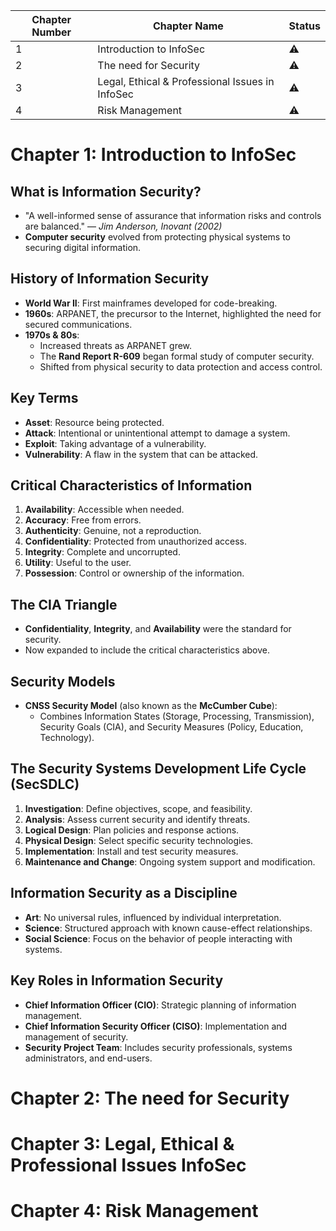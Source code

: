 | Chapter Number | Chapter Name                                    | Status    |
| -------------- | ----------------------------------------------- | --------- |
| 1              | Introduction to InfoSec                         | :warning: |
| 2              | The need for Security                           | :warning: |
| 3              | Legal, Ethical & Professional Issues in InfoSec | :warning: |
| 4              | Risk Management                                 | :warning: |

# Chapter 1: Introduction to InfoSec
## What is Information Security?
- "A well-informed sense of assurance that information risks and controls are balanced." — _Jim Anderson, Inovant (2002)_
- **Computer security** evolved from protecting physical systems to securing digital information.

## History of Information Security
- **World War II**: First mainframes developed for code-breaking.
- **1960s**: ARPANET, the precursor to the Internet, highlighted the need for secured communications.
- **1970s & 80s**:
    - Increased threats as ARPANET grew.
    - The **Rand Report R-609** began formal study of computer security.
    - Shifted from physical security to data protection and access control.

## Key Terms
- **Asset**: Resource being protected.
- **Attack**: Intentional or unintentional attempt to damage a system.
- **Exploit**: Taking advantage of a vulnerability.
- **Vulnerability**: A flaw in the system that can be attacked.

## Critical Characteristics of Information
1. **Availability**: Accessible when needed.
2. **Accuracy**: Free from errors.
3. **Authenticity**: Genuine, not a reproduction.
4. **Confidentiality**: Protected from unauthorized access.
5. **Integrity**: Complete and uncorrupted.
6. **Utility**: Useful to the user.
7. **Possession**: Control or ownership of the information.

## The CIA Triangle
- **Confidentiality**, **Integrity**, and **Availability** were the standard for security.
- Now expanded to include the critical characteristics above.

## Security Models
- **CNSS Security Model** (also known as the **McCumber Cube**):
    - Combines Information States (Storage, Processing, Transmission), Security Goals (CIA), and Security Measures (Policy, Education, Technology).

## The Security Systems Development Life Cycle (SecSDLC)
1. **Investigation**: Define objectives, scope, and feasibility.
2. **Analysis**: Assess current security and identify threats.
3. **Logical Design**: Plan policies and response actions.
4. **Physical Design**: Select specific security technologies.
5. **Implementation**: Install and test security measures.
6. **Maintenance and Change**: Ongoing system support and modification.

## Information Security as a Discipline
- **Art**: No universal rules, influenced by individual interpretation.
- **Science**: Structured approach with known cause-effect relationships.
- **Social Science**: Focus on the behavior of people interacting with systems.

## Key Roles in Information Security
- **Chief Information Officer (CIO)**: Strategic planning of information management.
- **Chief Information Security Officer (CISO)**: Implementation and management of security.
- **Security Project Team**: Includes security professionals, systems administrators, and end-users.

# Chapter 2: The need for Security
# Chapter 3: Legal, Ethical & Professional Issues InfoSec
# Chapter 4: Risk Management